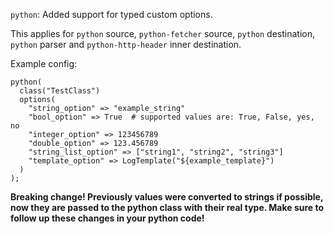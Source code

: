 `python`: Added support for typed custom options.

This applies for `python` source, `python-fetcher` source, `python` destination,
`python` parser and `python-http-header` inner destination.

Example config:
```
python(
  class("TestClass")
  options(
    "string_option" => "example_string"
    "bool_option" => True  # supported values are: True, False, yes, no
    "integer_option" => 123456789
    "double_option" => 123.456789
    "string_list_option" => ["string1", "string2", "string3"]
    "template_option" => LogTemplate("${example_template}")
  )
);
```

**Breaking change! Previously values were converted to strings if possible, now they are passed
to the python class with their real type. Make sure to follow up these changes
in your python code!**
